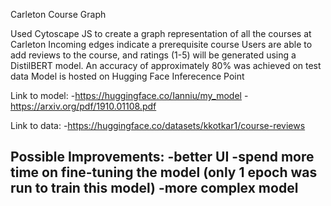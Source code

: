Carleton Course Graph

Used Cytoscape JS to create a graph representation of all the courses at Carleton
Incoming edges indicate a prerequisite course
Users are able to add reviews to the course, and ratings (1-5) will be generated using a DistilBERT model.
An accuracy of approximately 80% was achieved on test data
Model is hosted on Hugging Face Inferecence Point

Link to model:
  -https://huggingface.co/Ianniu/my_model
  -https://arxiv.org/pdf/1910.01108.pdf
  
Link to data:
  -https://huggingface.co/datasets/kkotkar1/course-reviews

Possible Improvements:
  -better UI
  -spend more time on fine-tuning the model (only 1 epoch was run to train this model)
  -more complex model
  -
